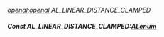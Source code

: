 _[openal](../../modules/openal/openal-module.md):[openal](../../modules/openal/openal-module.md).AL\_LINEAR\_DISTANCE\_CLAMPED_
##### Const AL\_LINEAR\_DISTANCE\_CLAMPED:[ALenum](../../modules/openal/openal-alenum.md)
